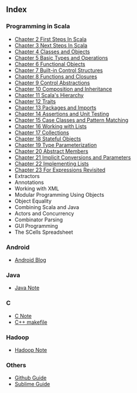 ## Index

### Programming in Scala
+ [Chapter 2 First Steps In Scala](https://github.com/kunSong/Note/blob/master/ProgrammingInScala/Chapter2FirstStepsinScala.md)
+ [Chapter 3 Next Steps In Scala](https://github.com/kunSong/Note/blob/master/ProgrammingInScala/Chapter3NextStepsinScala.md)
+ [Chapter 4 Classes and Objects](https://github.com/kunSong/Note/blob/master/ProgrammingInScala/Chapter4ClassesAndObjects.md)
+ [Chapter 5 Basic Types and Operations](https://github.com/kunSong/Note/blob/master/ProgrammingInScala/Chapter5BasicTypesAndOperations.md)
+ [Chapter 6 Functional Objects](https://github.com/kunSong/Note/blob/master/ProgrammingInScala/Chapter6FunctionalObjects.md)
+ [Chapter 7 Built-in Control Structures](https://github.com/kunSong/Note/blob/master/ProgrammingInScala/Chapter7BuiltInControlStructures.md)
+ [Chapter 8 Functions and Closures](https://github.com/kunSong/Note/blob/master/ProgrammingInScala/Chapter8FunctionsAndClosures.md)
+ [Chapter 9 Control Abstractions](https://github.com/kunSong/Note/blob/master/ProgrammingInScala/Chapter9ControlAbstraction.md)
+ [Chapter 10 Composition and Inheritance](https://github.com/kunSong/Note/blob/master/ProgrammingInScala/Chapter10CompositionAndInheritance.md)
+ [Chapter 11 Scala's Hierarchy](https://github.com/kunSong/Note/blob/master/ProgrammingInScala/Chapter11ScalasHierarchy.md)
+ [Chapter 12 Traits](https://github.com/kunSong/Note/blob/master/ProgrammingInScala/Chapter12Traits.md)
+ [Chapter 13 Packages and Imports](https://github.com/kunSong/Note/blob/master/ProgrammingInScala/Chapter13PackagesAndImports.md)
+ [Chapter 14 Assertions and Unit Testing](https://github.com/kunSong/Note/blob/master/ProgrammingInScala/Chapter14AssertionsAndUnitTesting.md)
+ [Chapter 15 Case Classes and Pattern Matching](https://github.com/kunSong/Note/blob/master/ProgrammingInScala/Chapter15CaseClassesAndPatternMatching.md)
+ [Chapter 16 Working with Lists](https://github.com/kunSong/Note/blob/master/ProgrammingInScala/Chapter16WorkingWithLists.md)
+ [Chapter 17 Collections](https://github.com/kunSong/Note/blob/master/ProgrammingInScala/Chapter17Collections.md)
+ [Chapter 18 Stateful Objects](https://github.com/kunSong/Note/blob/master/ProgrammingInScala/Chapter18StatefulObjects.md)
+ [Chapter 19 Type Parameterization](https://github.com/kunSong/Note/blob/master/ProgrammingInScala/Chapter19TypeParameterization.md)
+ [Chapter 20 Abstract Members](https://github.com/kunSong/Note/blob/master/ProgrammingInScala/Chapter20AbstractMembers.md)
+ [Chapter 21 Implicit Conversions and Parameters](https://github.com/kunSong/Note/blob/master/ProgrammingInScala/Chapter21ImplicitConversionsAndParameters.md)
+ [Chapter 22 Implementing Lists](https://github.com/kunSong/Note/blob/master/ProgrammingInScala/Chapter22ImplementingLists.md)
+ [Chapter 23 For Expressions Revisited](https://github.com/kunSong/Note/blob/master/ProgrammingInScala/Chapter23ForExpressionsRevisited.md)
+ Extractors
+ Annotations
+ Working with XML
+ Modular Programming Using Objects
+ Object Equality
+ Combining Scala and Java
+ Actors and Concurrency
+ Combinator Parsing
+ GUI Programming
+ The SCells Spreadsheet

### Android
+ [Android Blog](https://github.com/kunSong/Note/blob/master/AndroidLearn.md)

### Java
+ [Java Note](https://github.com/kunSong/Note/blob/master/JavaLearn.md)

### C
+ [C Note](https://github.com/kunSong/Note/blob/master/CLearn.md)
+ [C++ makefile](https://github.com/kunSong/Note/blob/master/makefile)

### Hadoop
+ [Hadoop Note](https://github.com/kunSong/Note/blob/master/HadoopLearn.md)

### Others
+ [Github Guide](https://github.com/kunSong/Note/blob/master/Github.md)
+ [Sublime Guide](https://github.com/kunSong/Note/blob/master/Sublime.md)
